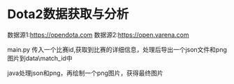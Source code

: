 # Dota2数据获取与分析
 数据源1:https://opendota.com
 数据源2:https://open.varena.com
 
 main.py 传入一个比赛id,获取到比赛的详细信息，处理后导出一个json文件和png图片到data\match_id中
 
 java处理json和png，再绘制一个png图片，获得最终图片
